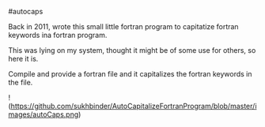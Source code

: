 #autocaps

Back in 2011, wrote this small little fortran program to capitatize fortran keywords ina fortran program.

This was lying on my system, thought it might be of some use for others, so here it is.

Compile and provide a fortran file and it capitalizes the fortran keywords in the file.

!(https://github.com/sukhbinder/AutoCapitalizeFortranProgram/blob/master/images/autoCaps.png)
